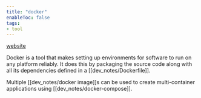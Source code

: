 ```yaml
---
title: "docker"
enableToc: false
tags:
- tool
---
```


[website](https://www.docker.com/)

Docker is a tool that makes setting up environments for software to run
on any platform reliably. It does this by packaging the source code along 
with all its dependencies defined in a [[dev_notes/Dockerfile]].

Multiple [[dev_notes/docker image]]s can be used to create multi-container applications
using [[dev_notes/docker-compose]].